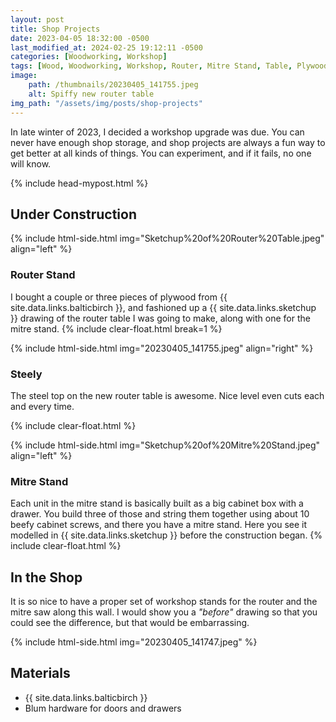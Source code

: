 ```yaml
---
layout: post
title: Shop Projects
date: 2023-04-05 18:32:00 -0500
last_modified_at: 2024-02-25 19:12:11 -0500
categories: [Woodworking, Workshop]
tags: [Wood, Woodworking, Workshop, Router, Mitre Stand, Table, Plywood, Dominos]
image: 
    path: /thumbnails/20230405_141755.jpeg
    alt: Spiffy new router table
img_path: "/assets/img/posts/shop-projects"
---
```


In late winter of 2023, I decided a workshop upgrade was due.  You can never have enough shop storage, and shop projects are always a fun way to get better at all kinds of things.  You can experiment, and if it fails, no one will know.

{% include head-mypost.html %}

## Under Construction

{% include html-side.html img="Sketchup%20of%20Router%20Table.jpeg" align="left" %}

### Router Stand

I bought a couple or three pieces of plywood from {{ site.data.links.balticbirch }}, and fashioned up a {{ site.data.links.sketchup }} drawing of the router table I was going to make, along with one for the mitre stand.
{% include clear-float.html break=1 %}

{% include html-side.html img="20230405_141755.jpeg" align="right" %}

### Steely

The steel top on the new router table is awesome.  Nice level even cuts each and every time.

{% include clear-float.html %}

{% include html-side.html img="Sketchup%20of%20Mitre%20Stand.jpeg" align="left" %}

### Mitre Stand

Each unit in the mitre stand is basically built as a big cabinet box with a drawer.  You build three of those and string them together using about 10 beefy cabinet screws, and there you have a mitre stand.  Here you see it modelled in {{ site.data.links.sketchup }} before the construction began.
{% include clear-float.html %}

## In the Shop

It is so nice to have a proper set of workshop stands for the router and the mitre saw along this wall.  I would show you a _"before"_ drawing so that you could see the difference, but that would be embarrassing.  

{% include html-side.html img="20230405_141747.jpeg" %}

## Materials

- {{ site.data.links.balticbirch }}
- Blum hardware for doors and drawers
